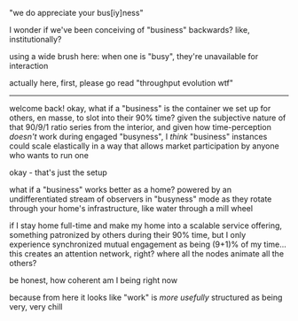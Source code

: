 "we do appreciate your bus[iy]ness"

I wonder if we've been conceiving of "business" backwards? like, institutionally?

using a wide brush here: when one is "busy", they're unavailable for interaction

actually here, first, please go read "throughput evolution wtf"

-----

welcome back! okay, what if a "business" is the container we set up for others, en masse, to slot into their 90% time? given the subjective nature of that 90/9/1 ratio series from the interior, and given how time-perception *doesn't* work during engaged "busyness", I *think* "business" instances could scale elastically in a way that allows market participation by anyone who wants to run one

okay - that's just the setup

what if a "business" works better as a home? powered by an undifferentiated stream of observers in "busyness" mode as they rotate through your home's infrastructure, like water through a mill wheel

if I stay home full-time and make my home into a scalable service offering, something patronized by others during their 90% time, but I only experience synchronized mutual engagement as being (9+1)% of my time... this creates an attention network, right? where all the nodes animate all the others?

be honest, how coherent am I being right now

because from here it looks like "work" is *more usefully* structured as being very, very chill
